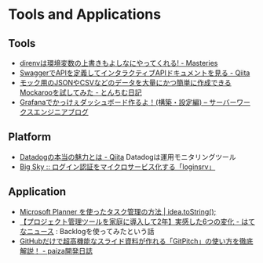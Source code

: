 # Tools and Applications

## Tools

* [direnvは環境変数の上書きもよしなにやってくれる! - Masteries](http://papix.hatenablog.com/entry/2017/05/30/223831)
* [SwaggerでAPIを定義してインタラクティブAPIドキュメントを見る - Qiita](http://qiita.com/NewGyu/items/64adc3c5dd3ab8ad6087)
* [モック用のJSONやCSVなどのデータを大量にかつ簡単に作成できるMockarooを試してみた - とんちむ日記](http://tonchix.hatenablog.com/entry/2017/05/09/211853)
* [Grafanaでかっけぇダッシュボード作るよ！(構築・設定編) – サーバーワークスエンジニアブログ](http://blog.serverworks.co.jp/tech/2016/03/11/play-with-grafana-1/)

## Platform

* [Datadogの本当の魅力とは - Qiita](http://qiita.com/jhotta/items/e7e20a1acd797bf2665b)  Datadogは運用モニタリングツール
* [Big Sky :: ログイン認証をマイクロサービス化する「loginsrv」](http://mattn.kaoriya.net/software/lang/go/20170602113221.htm)

## Application

* [Microsoft Planner を使ったタスク管理の方法 | idea.toString();](http://idea.tostring.jp/?p=2380)
* [【プロジェクト管理ツールを家庭に導入して2年】実感した6つの変化 - はてなニュース](http://hatenanews.com/articles/2017/05/12/162605) : Backlogを使ってみたという話
* [GitHubだけで超高機能なスライド資料が作れる「GitPitch」の使い方を徹底解説！ - paiza開発日誌](http://paiza.hatenablog.com/entry/2017/06/22/GitHub%E3%81%A0%E3%81%91%E3%81%A7%E8%B6%85%E9%AB%98%E6%A9%9F%E8%83%BD%E3%81%AA%E3%82%B9%E3%83%A9%E3%82%A4%E3%83%89%E8%B3%87%E6%96%99%E3%81%8C%E4%BD%9C%E3%82%8C%E3%82%8B%E3%80%8CGitPitch%E3%80%8D%E3%81%AE)

